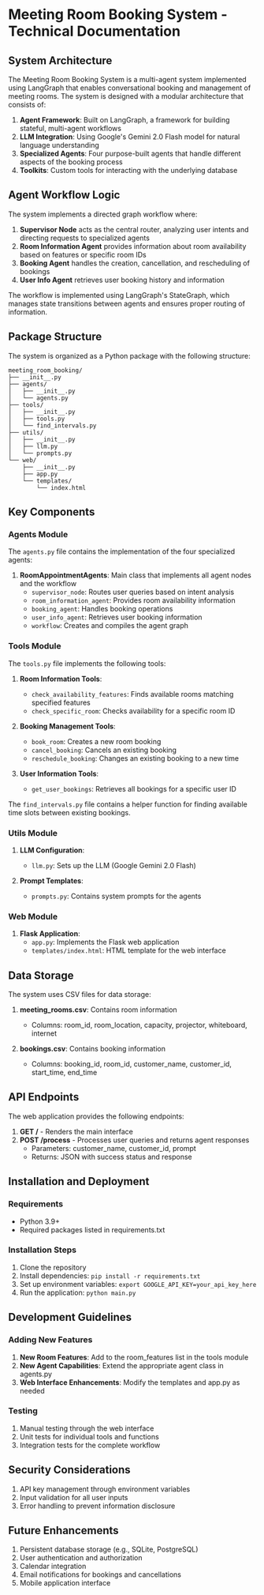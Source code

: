 # Meeting Room Booking System - Technical Documentation

## System Architecture

The Meeting Room Booking System is a multi-agent system implemented using LangGraph that enables conversational booking and management of meeting rooms. The system is designed with a modular architecture that consists of:

1. **Agent Framework**: Built on LangGraph, a framework for building stateful, multi-agent workflows
2. **LLM Integration**: Using Google's Gemini 2.0 Flash model for natural language understanding
3. **Specialized Agents**: Four purpose-built agents that handle different aspects of the booking process
4. **Toolkits**: Custom tools for interacting with the underlying database

## Agent Workflow Logic

The system implements a directed graph workflow where:

1. **Supervisor Node** acts as the central router, analyzing user intents and directing requests to specialized agents
2. **Room Information Agent** provides information about room availability based on features or specific room IDs
3. **Booking Agent** handles the creation, cancellation, and rescheduling of bookings
4. **User Info Agent** retrieves user booking history and information

The workflow is implemented using LangGraph's StateGraph, which manages state transitions between agents and ensures proper routing of information.

## Package Structure

The system is organized as a Python package with the following structure:

```
meeting_room_booking/
├── __init__.py
├── agents/
│   ├── __init__.py
│   └── agents.py
├── tools/
│   ├── __init__.py
│   ├── tools.py
│   └── find_intervals.py
├── utils/
│   ├── __init__.py
│   ├── llm.py
│   └── prompts.py
└── web/
    ├── __init__.py
    ├── app.py
    └── templates/
        └── index.html
```

## Key Components

### Agents Module

The `agents.py` file contains the implementation of the four specialized agents:

1. **RoomAppointmentAgents**: Main class that implements all agent nodes and the workflow
   - `supervisor_node`: Routes user queries based on intent analysis
   - `room_information_agent`: Provides room availability information
   - `booking_agent`: Handles booking operations
   - `user_info_agent`: Retrieves user booking information
   - `workflow`: Creates and compiles the agent graph

### Tools Module

The `tools.py` file implements the following tools:

1. **Room Information Tools**:
   - `check_availability_features`: Finds available rooms matching specified features
   - `check_specific_room`: Checks availability for a specific room ID

2. **Booking Management Tools**:
   - `book_room`: Creates a new room booking
   - `cancel_booking`: Cancels an existing booking
   - `reschedule_booking`: Changes an existing booking to a new time

3. **User Information Tools**:
   - `get_user_bookings`: Retrieves all bookings for a specific user ID

The `find_intervals.py` file contains a helper function for finding available time slots between existing bookings.

### Utils Module

1. **LLM Configuration**:
   - `llm.py`: Sets up the LLM (Google Gemini 2.0 Flash)

2. **Prompt Templates**:
   - `prompts.py`: Contains system prompts for the agents

### Web Module

1. **Flask Application**:
   - `app.py`: Implements the Flask web application
   - `templates/index.html`: HTML template for the web interface

## Data Storage

The system uses CSV files for data storage:

1. **meeting_rooms.csv**: Contains room information
   - Columns: room_id, room_location, capacity, projector, whiteboard, internet

2. **bookings.csv**: Contains booking information
   - Columns: booking_id, room_id, customer_name, customer_id, start_time, end_time

## API Endpoints

The web application provides the following endpoints:

1. **GET /** - Renders the main interface
2. **POST /process** - Processes user queries and returns agent responses
   - Parameters: customer_name, customer_id, prompt
   - Returns: JSON with success status and response

## Installation and Deployment

### Requirements

- Python 3.9+
- Required packages listed in requirements.txt

### Installation Steps

1. Clone the repository
2. Install dependencies: `pip install -r requirements.txt`
3. Set up environment variables: `export GOOGLE_API_KEY=your_api_key_here`
4. Run the application: `python main.py`

## Development Guidelines

### Adding New Features

1. **New Room Features**: Add to the room_features list in the tools module
2. **New Agent Capabilities**: Extend the appropriate agent class in agents.py
3. **Web Interface Enhancements**: Modify the templates and app.py as needed

### Testing

1. Manual testing through the web interface
2. Unit tests for individual tools and functions
3. Integration tests for the complete workflow

## Security Considerations

1. API key management through environment variables
2. Input validation for all user inputs
3. Error handling to prevent information disclosure

## Future Enhancements

1. Persistent database storage (e.g., SQLite, PostgreSQL)
2. User authentication and authorization
3. Calendar integration
4. Email notifications for bookings and cancellations
5. Mobile application interface 